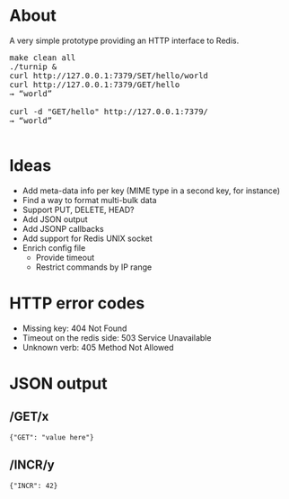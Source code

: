 # About

A very simple prototype providing an HTTP interface to Redis.

<pre>
make clean all
./turnip &
curl http://127.0.0.1:7379/SET/hello/world
curl http://127.0.0.1:7379/GET/hello
→ “world”

curl -d "GET/hello" http://127.0.0.1:7379/
→ “world”

</pre>

# Ideas

* Add meta-data info per key (MIME type in a second key, for instance)
* Find a way to format multi-bulk data
* Support PUT, DELETE, HEAD?
* Add JSON output
* Add JSONP callbacks
* Add support for Redis UNIX socket
* Enrich config file
	* Provide timeout
	* Restrict commands by IP range

# HTTP error codes
* Missing key: 404 Not Found
* Timeout on the redis side: 503 Service Unavailable
* Unknown verb: 405 Method Not Allowed


# JSON output

## /GET/x
`{"GET": "value here"}`

## /INCR/y
`{"INCR": 42}`

## 
